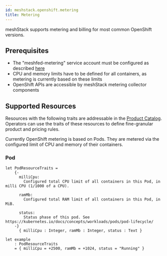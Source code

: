```yaml
---
id: meshstack.openshift.metering
title: Metering
---
```


meshStack supports metering and billing for most common OpenShift versions.

## Prerequisites

- The "meshfed-metering" service account must be configured as described [here](./meshstack.openshift.index.md#metering-sa)
- CPU and memory limits have to be defined for all containers, as metering is currently based on these limits
- OpenShift APIs are accessible by meshStack metering collector components

## Supported Resources

Resources with the following traits are addressable in the [Product Catalog](meshstack.billing-configuration.md#defining-a-custom-product-catalog). Operators can use the traits of these resources to define fine-granular product and pricing rules.

Currently OpenShift metering is based on Pods. They are metered via the configured limit of CPU and memory of their containers.


### Pod
<!--snippet:mesh.kraken.productcatalog.traits.kubernetes.pod#type-->


<!--DOCUSAURUS_CODE_TABS-->
<!--Dhall Type-->
```dhall
let PodResourceTraits =
    {-
      milliCpu:
        Configured total CPU limit of all containers in this Pod, in milli CPU (1/1000 of a CPU).

      ramMb:
        Configured total RAM limit of all containers in this Pod, in MiB.

      status:
        Status phase of this pod. See https://kubernetes.io/docs/concepts/workloads/pods/pod-lifecycle/
    -}
      { milliCpu : Integer, ramMb : Integer, status : Text }
```
<!--Example-->
```dhall
let example
    : PodResourceTraits
    = { milliCpu = +2500, ramMb = +1024, status = "Running" }
```
<!--END_DOCUSAURUS_CODE_TABS-->
